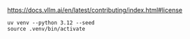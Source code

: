 

https://docs.vllm.ai/en/latest/contributing/index.html#license

```
uv venv --python 3.12 --seed
source .venv/bin/activate
```
